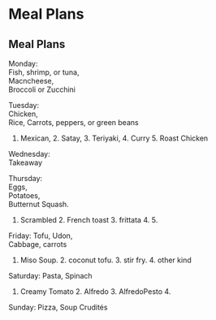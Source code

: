 # Meal Plans
## Meal Plans

Monday:   
Fish, shrimp, or tuna,   
Macncheese,   
Broccoli or Zucchini

Tuesday:   
Chicken,   
Rice,
Carrots, peppers, or green beans
1. Mexican, 2. Satay, 3. Teriyaki, 4. Curry 5. Roast Chicken

Wednesday:   
Takeaway

Thursday:   
Eggs,   
Potatoes,   
Butternut Squash.
1. Scrambled  2. French toast  3. frittata  4. 5.

Friday:
Tofu,
Udon,   
Cabbage, carrots
1. Miso Soup. 2. coconut tofu. 3. stir fry. 4. other kind


Saturday:
Pasta,
Spinach
1. Creamy Tomato 2. Alfredo 3. AlfredoPesto 4. 

Sunday:
Pizza, Soup
Crudités 